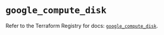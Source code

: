 # `google_compute_disk`

Refer to the Terraform Registry for docs: [`google_compute_disk`](https://registry.terraform.io/providers/hashicorp/google-beta/6.13.0/docs/resources/google_compute_disk).
